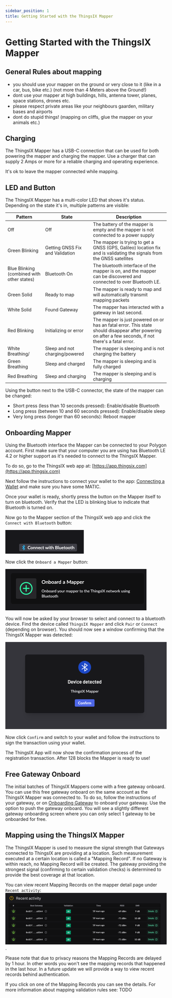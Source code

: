 ```yaml
---
sidebar_position: 1
title: Getting Started with the ThingsIX Mapper
---
```


# Getting Started with the ThingsIX Mapper

## General Rules about mapping
- you should use your mapper on the ground or very close to it (like in a car, bus, bike etc.) (not more than 4 Meters above the Ground!)
- dont use your mapper at high buildings, hills, antenna tower, planes, space stations, drones etc.
- please respect private areas like your neighbours gaarden, military bases and airports
- dont do stupid things! (mapping on cliffs, glue the mapper on your animals etc.)

## Charging
The ThingsIX Mapper has a USB-C connection that can be used for both powering the mapper and charging the mapper. Use a charger that can supply 2 Amps or more for a reliable charging and operating experience. 

It's ok to leave the mapper connected while mapping. 

## LED and Button
The ThingsIX Mapper has a multi-color LED that shows it's status. Depending on the state it's in, multiple patterns are visible:

| Pattern                                    | State                           | Description                                                                                                                        |
|--------------------------------------------|---------------------------------|------------------------------------------------------------------------------------------------------------------------------------|
| Off                                        | Off                             | The battery of the mapper is empty and the mapper is not connected to a power supply                                               |
| Green Blinking                             | Getting GNSS Fix and Validation | The mapper is trying to get a GNSS (GPS, Galileo) location fix and is validating the signals from the GNSS satellites              |
| Blue Blinking (combined with other states) | Bluetooth On                    | The bluetooth interface of the mapper is on, and the mapper can be discovered and connected to over Bluetooth LE.                  |
| Green Solid                                | Ready to map                    | The mapper is ready to map and will automatically transmit mapping packets                                                         |
| White Solid                                | Found Gateway                   | The mapper has interacted with a gateway in last second.                                                                            |
| Red Blinking                               | Initializing or error           | The mapper is just powered on or has an fatal error. This state should disappear after powering on after a few seconds, if not there's a fatal error. |
| White Breathing/                            | Sleep and not charging/powered  | The mapper is sleeping and is not charging the battery                                                                             |
| Green Breathing                            | Sleep and charged               | The mapper is sleeping and is fully charged                                                                                        |
| Red Breathing                              | Sleep and charging              | The mapper is sleeping and is charging                                                                                             |



Using the button next to the USB-C connector, the state of the mapper can be changed:

- Short press (less than 10 seconds pressed): Enable/disable Bluetooth
- Long press (between 10 and 60 seconds pressed): Enable/disable sleep
- Very long press (longer than 60 seconds): Reboot mapper

## Onboarding Mapper

Using the Bluetooth interface the Mapper can be connected to your Polygon account. First make sure that your computer you are using has Bluetooth LE 4.2 or higher support as it's needed to connect to the ThingsIX Mapper.

To do so, go to the ThingsIX web app at: [https://app.thingsix.com](https://app.thingsix.com)

Next follow the instructions to connect your wallet to the app: [Connecting a Wallet](../for-gateway-owners/connecting-wallet.md) and make sure you have some MATIC.

Once your wallet is ready, shortly press the button on the Mapper itself to turn on bluetooth. Verify that the LED is blinking blue to indicate that Bluetooth is turned on.

Now go to the Mapper section of the ThingsIX web app and click the `Connect with Bluetooth` button:

![connect with bluetooth button](./getting-started/connect-with-bluetooth-button.png)

Now click the `Onboard a Mapper` button:

![onboard a mapper button](./getting-started/onboard-mapper-button.png)

You will now be asked by your browser to select and connect to a bluetooth device. Find the device called `ThingsIX Mapper` and click `Pair` or `Connect` (depending on browser). You should now see a window confirming that the ThingsIX Mapper was detected:

![device detected modal](./getting-started/device-detected-modal.png)

Now click `Confirm` and switch to your wallet and follow the instructions to sign the transaction using your wallet.

The ThingsIX App will now show the confirmation process of the registration transaction. After 128 blocks the Mapper is ready to use! 

## Free Gateway Onboard

The initial batches of ThingsIX Mappers come with a free gateway onboard. You can use this free gateway onboard on the same account as the ThingsIX Mapper was connected to. To do so, follow the instructions of your gateway, or on [Onboarding Gateway](../for-gateway-owners/onboarding-gateway.md) to onboard your gateway. Use the option to push the gateway onboard. You will see a slightly different gateway onboarding screen where you can only select 1 gateway to be onboarded for free. 

## Mapping using the ThingsIX Mapper

The ThingsIX Mapper is used to measure the signal strength that Gateways connected to ThingsIX are providing at a location. Such measurement executed at a certain location is called a "Mapping Record". If no Gateway is within reach, no Mapping Record will be created. The gateway providing the strongest signal (confirming to certain validation checks) is determined to provide the best coverage at that location.

You can view recent Mapping Records on the mapper detail page under `Recent activity`:
![recent mapper activity](./getting-started/recent-activity.png).

Please note that due to privacy reasons the Mapping Records are delayed by 1 hour. In other words you won't see the mapping records that happened in the last hour. In a future update we will provide a way to view recent records behind authentication. 

If you click on one of the Mapping Records you can see the details. For more information about mapping validation rules see: TODO 


